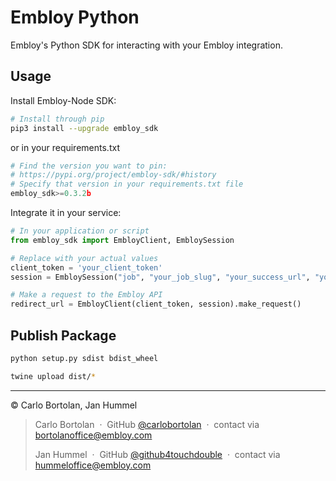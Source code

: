 # Embloy Python

Embloy's Python SDK for interacting with your Embloy integration.

## Usage

Install Embloy-Node SDK:

```Bash
# Install through pip
pip3 install --upgrade embloy_sdk
```

or in your requirements.txt
```python
# Find the version you want to pin:
# https://pypi.org/project/embloy-sdk/#history
# Specify that version in your requirements.txt file
embloy_sdk>=0.3.2b
```

Integrate it in your service:

```Python
# In your application or script
from embloy_sdk import EmbloyClient, EmbloySession

# Replace with your actual values
client_token = 'your_client_token'
session = EmbloySession("job", "your_job_slug", "your_success_url", "your_cancel_url")

# Make a request to the Embloy API
redirect_url = EmbloyClient(client_token, session).make_request()
```

## Publish Package
```Bash
python setup.py sdist bdist_wheel

twine upload dist/*
```

---

© Carlo Bortolan, Jan Hummel

> Carlo Bortolan &nbsp;&middot;&nbsp;
> GitHub [@carlobortolan](https://github.com/carlobortolan) &nbsp;&middot;&nbsp;
> contact via [bortolanoffice@embloy.com](mailto:bortolanoffice@embloy.com)
>
> Jan Hummel &nbsp;&middot;&nbsp;
> GitHub [@github4touchdouble](https://github.com/github4touchdouble) &nbsp;&middot;&nbsp;
> contact via [hummeloffice@embloy.com](mailto:hummeloffice@embloy.com)


